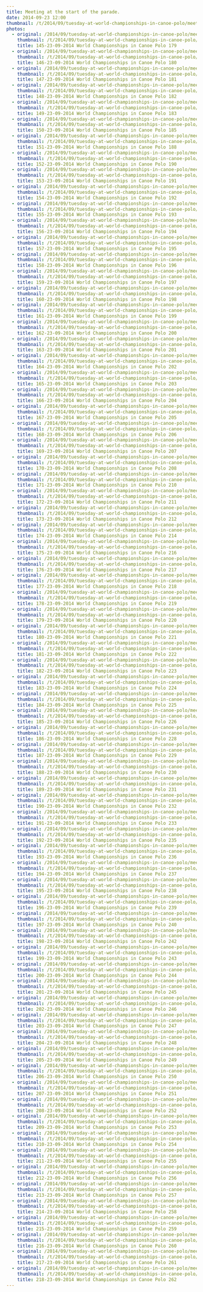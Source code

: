 ```yaml
---
title: Meeting at the start of the parade.
date: 2014-09-23 12:00
thumbnail: /t/2014/09/tuesday-at-world-championships-in-canoe-polo/meeting-at-the-start-of-the-parade/145-23-09-2014-world-championships-in-canoe-polo-179.jpg
photos:
  - original: /2014/09/tuesday-at-world-championships-in-canoe-polo/meeting-at-the-start-of-the-parade/145-23-09-2014-world-championships-in-canoe-polo-179.jpg
    thumbnail: /t/2014/09/tuesday-at-world-championships-in-canoe-polo/meeting-at-the-start-of-the-parade/145-23-09-2014-world-championships-in-canoe-polo-179.jpg
    title: 145-23-09-2014 World Championships in Canoe Polo 179
  - original: /2014/09/tuesday-at-world-championships-in-canoe-polo/meeting-at-the-start-of-the-parade/146-23-09-2014-world-championships-in-canoe-polo-180.jpg
    thumbnail: /t/2014/09/tuesday-at-world-championships-in-canoe-polo/meeting-at-the-start-of-the-parade/146-23-09-2014-world-championships-in-canoe-polo-180.jpg
    title: 146-23-09-2014 World Championships in Canoe Polo 180
  - original: /2014/09/tuesday-at-world-championships-in-canoe-polo/meeting-at-the-start-of-the-parade/147-23-09-2014-world-championships-in-canoe-polo-181.jpg
    thumbnail: /t/2014/09/tuesday-at-world-championships-in-canoe-polo/meeting-at-the-start-of-the-parade/147-23-09-2014-world-championships-in-canoe-polo-181.jpg
    title: 147-23-09-2014 World Championships in Canoe Polo 181
  - original: /2014/09/tuesday-at-world-championships-in-canoe-polo/meeting-at-the-start-of-the-parade/148-23-09-2014-world-championships-in-canoe-polo-182.jpg
    thumbnail: /t/2014/09/tuesday-at-world-championships-in-canoe-polo/meeting-at-the-start-of-the-parade/148-23-09-2014-world-championships-in-canoe-polo-182.jpg
    title: 148-23-09-2014 World Championships in Canoe Polo 182
  - original: /2014/09/tuesday-at-world-championships-in-canoe-polo/meeting-at-the-start-of-the-parade/149-23-09-2014-world-championships-in-canoe-polo-183.jpg
    thumbnail: /t/2014/09/tuesday-at-world-championships-in-canoe-polo/meeting-at-the-start-of-the-parade/149-23-09-2014-world-championships-in-canoe-polo-183.jpg
    title: 149-23-09-2014 World Championships in Canoe Polo 183
  - original: /2014/09/tuesday-at-world-championships-in-canoe-polo/meeting-at-the-start-of-the-parade/150-23-09-2014-world-championships-in-canoe-polo-185.jpg
    thumbnail: /t/2014/09/tuesday-at-world-championships-in-canoe-polo/meeting-at-the-start-of-the-parade/150-23-09-2014-world-championships-in-canoe-polo-185.jpg
    title: 150-23-09-2014 World Championships in Canoe Polo 185
  - original: /2014/09/tuesday-at-world-championships-in-canoe-polo/meeting-at-the-start-of-the-parade/151-23-09-2014-world-championships-in-canoe-polo-188.jpg
    thumbnail: /t/2014/09/tuesday-at-world-championships-in-canoe-polo/meeting-at-the-start-of-the-parade/151-23-09-2014-world-championships-in-canoe-polo-188.jpg
    title: 151-23-09-2014 World Championships in Canoe Polo 188
  - original: /2014/09/tuesday-at-world-championships-in-canoe-polo/meeting-at-the-start-of-the-parade/152-23-09-2014-world-championships-in-canoe-polo-190.jpg
    thumbnail: /t/2014/09/tuesday-at-world-championships-in-canoe-polo/meeting-at-the-start-of-the-parade/152-23-09-2014-world-championships-in-canoe-polo-190.jpg
    title: 152-23-09-2014 World Championships in Canoe Polo 190
  - original: /2014/09/tuesday-at-world-championships-in-canoe-polo/meeting-at-the-start-of-the-parade/153-23-09-2014-world-championships-in-canoe-polo-191.jpg
    thumbnail: /t/2014/09/tuesday-at-world-championships-in-canoe-polo/meeting-at-the-start-of-the-parade/153-23-09-2014-world-championships-in-canoe-polo-191.jpg
    title: 153-23-09-2014 World Championships in Canoe Polo 191
  - original: /2014/09/tuesday-at-world-championships-in-canoe-polo/meeting-at-the-start-of-the-parade/154-23-09-2014-world-championships-in-canoe-polo-192.jpg
    thumbnail: /t/2014/09/tuesday-at-world-championships-in-canoe-polo/meeting-at-the-start-of-the-parade/154-23-09-2014-world-championships-in-canoe-polo-192.jpg
    title: 154-23-09-2014 World Championships in Canoe Polo 192
  - original: /2014/09/tuesday-at-world-championships-in-canoe-polo/meeting-at-the-start-of-the-parade/155-23-09-2014-world-championships-in-canoe-polo-193.jpg
    thumbnail: /t/2014/09/tuesday-at-world-championships-in-canoe-polo/meeting-at-the-start-of-the-parade/155-23-09-2014-world-championships-in-canoe-polo-193.jpg
    title: 155-23-09-2014 World Championships in Canoe Polo 193
  - original: /2014/09/tuesday-at-world-championships-in-canoe-polo/meeting-at-the-start-of-the-parade/156-23-09-2014-world-championships-in-canoe-polo-194.jpg
    thumbnail: /t/2014/09/tuesday-at-world-championships-in-canoe-polo/meeting-at-the-start-of-the-parade/156-23-09-2014-world-championships-in-canoe-polo-194.jpg
    title: 156-23-09-2014 World Championships in Canoe Polo 194
  - original: /2014/09/tuesday-at-world-championships-in-canoe-polo/meeting-at-the-start-of-the-parade/157-23-09-2014-world-championships-in-canoe-polo-195.jpg
    thumbnail: /t/2014/09/tuesday-at-world-championships-in-canoe-polo/meeting-at-the-start-of-the-parade/157-23-09-2014-world-championships-in-canoe-polo-195.jpg
    title: 157-23-09-2014 World Championships in Canoe Polo 195
  - original: /2014/09/tuesday-at-world-championships-in-canoe-polo/meeting-at-the-start-of-the-parade/158-23-09-2014-world-championships-in-canoe-polo-196.jpg
    thumbnail: /t/2014/09/tuesday-at-world-championships-in-canoe-polo/meeting-at-the-start-of-the-parade/158-23-09-2014-world-championships-in-canoe-polo-196.jpg
    title: 158-23-09-2014 World Championships in Canoe Polo 196
  - original: /2014/09/tuesday-at-world-championships-in-canoe-polo/meeting-at-the-start-of-the-parade/159-23-09-2014-world-championships-in-canoe-polo-197.jpg
    thumbnail: /t/2014/09/tuesday-at-world-championships-in-canoe-polo/meeting-at-the-start-of-the-parade/159-23-09-2014-world-championships-in-canoe-polo-197.jpg
    title: 159-23-09-2014 World Championships in Canoe Polo 197
  - original: /2014/09/tuesday-at-world-championships-in-canoe-polo/meeting-at-the-start-of-the-parade/160-23-09-2014-world-championships-in-canoe-polo-198.jpg
    thumbnail: /t/2014/09/tuesday-at-world-championships-in-canoe-polo/meeting-at-the-start-of-the-parade/160-23-09-2014-world-championships-in-canoe-polo-198.jpg
    title: 160-23-09-2014 World Championships in Canoe Polo 198
  - original: /2014/09/tuesday-at-world-championships-in-canoe-polo/meeting-at-the-start-of-the-parade/161-23-09-2014-world-championships-in-canoe-polo-199.jpg
    thumbnail: /t/2014/09/tuesday-at-world-championships-in-canoe-polo/meeting-at-the-start-of-the-parade/161-23-09-2014-world-championships-in-canoe-polo-199.jpg
    title: 161-23-09-2014 World Championships in Canoe Polo 199
  - original: /2014/09/tuesday-at-world-championships-in-canoe-polo/meeting-at-the-start-of-the-parade/162-23-09-2014-world-championships-in-canoe-polo-200.jpg
    thumbnail: /t/2014/09/tuesday-at-world-championships-in-canoe-polo/meeting-at-the-start-of-the-parade/162-23-09-2014-world-championships-in-canoe-polo-200.jpg
    title: 162-23-09-2014 World Championships in Canoe Polo 200
  - original: /2014/09/tuesday-at-world-championships-in-canoe-polo/meeting-at-the-start-of-the-parade/163-23-09-2014-world-championships-in-canoe-polo-201.jpg
    thumbnail: /t/2014/09/tuesday-at-world-championships-in-canoe-polo/meeting-at-the-start-of-the-parade/163-23-09-2014-world-championships-in-canoe-polo-201.jpg
    title: 163-23-09-2014 World Championships in Canoe Polo 201
  - original: /2014/09/tuesday-at-world-championships-in-canoe-polo/meeting-at-the-start-of-the-parade/164-23-09-2014-world-championships-in-canoe-polo-202.jpg
    thumbnail: /t/2014/09/tuesday-at-world-championships-in-canoe-polo/meeting-at-the-start-of-the-parade/164-23-09-2014-world-championships-in-canoe-polo-202.jpg
    title: 164-23-09-2014 World Championships in Canoe Polo 202
  - original: /2014/09/tuesday-at-world-championships-in-canoe-polo/meeting-at-the-start-of-the-parade/165-23-09-2014-world-championships-in-canoe-polo-203.jpg
    thumbnail: /t/2014/09/tuesday-at-world-championships-in-canoe-polo/meeting-at-the-start-of-the-parade/165-23-09-2014-world-championships-in-canoe-polo-203.jpg
    title: 165-23-09-2014 World Championships in Canoe Polo 203
  - original: /2014/09/tuesday-at-world-championships-in-canoe-polo/meeting-at-the-start-of-the-parade/166-23-09-2014-world-championships-in-canoe-polo-204.jpg
    thumbnail: /t/2014/09/tuesday-at-world-championships-in-canoe-polo/meeting-at-the-start-of-the-parade/166-23-09-2014-world-championships-in-canoe-polo-204.jpg
    title: 166-23-09-2014 World Championships in Canoe Polo 204
  - original: /2014/09/tuesday-at-world-championships-in-canoe-polo/meeting-at-the-start-of-the-parade/167-23-09-2014-world-championships-in-canoe-polo-205.jpg
    thumbnail: /t/2014/09/tuesday-at-world-championships-in-canoe-polo/meeting-at-the-start-of-the-parade/167-23-09-2014-world-championships-in-canoe-polo-205.jpg
    title: 167-23-09-2014 World Championships in Canoe Polo 205
  - original: /2014/09/tuesday-at-world-championships-in-canoe-polo/meeting-at-the-start-of-the-parade/168-23-09-2014-world-championships-in-canoe-polo-206.jpg
    thumbnail: /t/2014/09/tuesday-at-world-championships-in-canoe-polo/meeting-at-the-start-of-the-parade/168-23-09-2014-world-championships-in-canoe-polo-206.jpg
    title: 168-23-09-2014 World Championships in Canoe Polo 206
  - original: /2014/09/tuesday-at-world-championships-in-canoe-polo/meeting-at-the-start-of-the-parade/169-23-09-2014-world-championships-in-canoe-polo-207.jpg
    thumbnail: /t/2014/09/tuesday-at-world-championships-in-canoe-polo/meeting-at-the-start-of-the-parade/169-23-09-2014-world-championships-in-canoe-polo-207.jpg
    title: 169-23-09-2014 World Championships in Canoe Polo 207
  - original: /2014/09/tuesday-at-world-championships-in-canoe-polo/meeting-at-the-start-of-the-parade/170-23-09-2014-world-championships-in-canoe-polo-208.jpg
    thumbnail: /t/2014/09/tuesday-at-world-championships-in-canoe-polo/meeting-at-the-start-of-the-parade/170-23-09-2014-world-championships-in-canoe-polo-208.jpg
    title: 170-23-09-2014 World Championships in Canoe Polo 208
  - original: /2014/09/tuesday-at-world-championships-in-canoe-polo/meeting-at-the-start-of-the-parade/171-23-09-2014-world-championships-in-canoe-polo-210.jpg
    thumbnail: /t/2014/09/tuesday-at-world-championships-in-canoe-polo/meeting-at-the-start-of-the-parade/171-23-09-2014-world-championships-in-canoe-polo-210.jpg
    title: 171-23-09-2014 World Championships in Canoe Polo 210
  - original: /2014/09/tuesday-at-world-championships-in-canoe-polo/meeting-at-the-start-of-the-parade/172-23-09-2014-world-championships-in-canoe-polo-211.jpg
    thumbnail: /t/2014/09/tuesday-at-world-championships-in-canoe-polo/meeting-at-the-start-of-the-parade/172-23-09-2014-world-championships-in-canoe-polo-211.jpg
    title: 172-23-09-2014 World Championships in Canoe Polo 211
  - original: /2014/09/tuesday-at-world-championships-in-canoe-polo/meeting-at-the-start-of-the-parade/173-23-09-2014-world-championships-in-canoe-polo-212.jpg
    thumbnail: /t/2014/09/tuesday-at-world-championships-in-canoe-polo/meeting-at-the-start-of-the-parade/173-23-09-2014-world-championships-in-canoe-polo-212.jpg
    title: 173-23-09-2014 World Championships in Canoe Polo 212
  - original: /2014/09/tuesday-at-world-championships-in-canoe-polo/meeting-at-the-start-of-the-parade/174-23-09-2014-world-championships-in-canoe-polo-214.jpg
    thumbnail: /t/2014/09/tuesday-at-world-championships-in-canoe-polo/meeting-at-the-start-of-the-parade/174-23-09-2014-world-championships-in-canoe-polo-214.jpg
    title: 174-23-09-2014 World Championships in Canoe Polo 214
  - original: /2014/09/tuesday-at-world-championships-in-canoe-polo/meeting-at-the-start-of-the-parade/175-23-09-2014-world-championships-in-canoe-polo-216.jpg
    thumbnail: /t/2014/09/tuesday-at-world-championships-in-canoe-polo/meeting-at-the-start-of-the-parade/175-23-09-2014-world-championships-in-canoe-polo-216.jpg
    title: 175-23-09-2014 World Championships in Canoe Polo 216
  - original: /2014/09/tuesday-at-world-championships-in-canoe-polo/meeting-at-the-start-of-the-parade/176-23-09-2014-world-championships-in-canoe-polo-217.jpg
    thumbnail: /t/2014/09/tuesday-at-world-championships-in-canoe-polo/meeting-at-the-start-of-the-parade/176-23-09-2014-world-championships-in-canoe-polo-217.jpg
    title: 176-23-09-2014 World Championships in Canoe Polo 217
  - original: /2014/09/tuesday-at-world-championships-in-canoe-polo/meeting-at-the-start-of-the-parade/177-23-09-2014-world-championships-in-canoe-polo-218.jpg
    thumbnail: /t/2014/09/tuesday-at-world-championships-in-canoe-polo/meeting-at-the-start-of-the-parade/177-23-09-2014-world-championships-in-canoe-polo-218.jpg
    title: 177-23-09-2014 World Championships in Canoe Polo 218
  - original: /2014/09/tuesday-at-world-championships-in-canoe-polo/meeting-at-the-start-of-the-parade/178-23-09-2014-world-championships-in-canoe-polo-219.jpg
    thumbnail: /t/2014/09/tuesday-at-world-championships-in-canoe-polo/meeting-at-the-start-of-the-parade/178-23-09-2014-world-championships-in-canoe-polo-219.jpg
    title: 178-23-09-2014 World Championships in Canoe Polo 219
  - original: /2014/09/tuesday-at-world-championships-in-canoe-polo/meeting-at-the-start-of-the-parade/179-23-09-2014-world-championships-in-canoe-polo-220.jpg
    thumbnail: /t/2014/09/tuesday-at-world-championships-in-canoe-polo/meeting-at-the-start-of-the-parade/179-23-09-2014-world-championships-in-canoe-polo-220.jpg
    title: 179-23-09-2014 World Championships in Canoe Polo 220
  - original: /2014/09/tuesday-at-world-championships-in-canoe-polo/meeting-at-the-start-of-the-parade/180-23-09-2014-world-championships-in-canoe-polo-221.jpg
    thumbnail: /t/2014/09/tuesday-at-world-championships-in-canoe-polo/meeting-at-the-start-of-the-parade/180-23-09-2014-world-championships-in-canoe-polo-221.jpg
    title: 180-23-09-2014 World Championships in Canoe Polo 221
  - original: /2014/09/tuesday-at-world-championships-in-canoe-polo/meeting-at-the-start-of-the-parade/181-23-09-2014-world-championships-in-canoe-polo-222.jpg
    thumbnail: /t/2014/09/tuesday-at-world-championships-in-canoe-polo/meeting-at-the-start-of-the-parade/181-23-09-2014-world-championships-in-canoe-polo-222.jpg
    title: 181-23-09-2014 World Championships in Canoe Polo 222
  - original: /2014/09/tuesday-at-world-championships-in-canoe-polo/meeting-at-the-start-of-the-parade/182-23-09-2014-world-championships-in-canoe-polo-223.jpg
    thumbnail: /t/2014/09/tuesday-at-world-championships-in-canoe-polo/meeting-at-the-start-of-the-parade/182-23-09-2014-world-championships-in-canoe-polo-223.jpg
    title: 182-23-09-2014 World Championships in Canoe Polo 223
  - original: /2014/09/tuesday-at-world-championships-in-canoe-polo/meeting-at-the-start-of-the-parade/183-23-09-2014-world-championships-in-canoe-polo-224.jpg
    thumbnail: /t/2014/09/tuesday-at-world-championships-in-canoe-polo/meeting-at-the-start-of-the-parade/183-23-09-2014-world-championships-in-canoe-polo-224.jpg
    title: 183-23-09-2014 World Championships in Canoe Polo 224
  - original: /2014/09/tuesday-at-world-championships-in-canoe-polo/meeting-at-the-start-of-the-parade/184-23-09-2014-world-championships-in-canoe-polo-225.jpg
    thumbnail: /t/2014/09/tuesday-at-world-championships-in-canoe-polo/meeting-at-the-start-of-the-parade/184-23-09-2014-world-championships-in-canoe-polo-225.jpg
    title: 184-23-09-2014 World Championships in Canoe Polo 225
  - original: /2014/09/tuesday-at-world-championships-in-canoe-polo/meeting-at-the-start-of-the-parade/185-23-09-2014-world-championships-in-canoe-polo-226.jpg
    thumbnail: /t/2014/09/tuesday-at-world-championships-in-canoe-polo/meeting-at-the-start-of-the-parade/185-23-09-2014-world-championships-in-canoe-polo-226.jpg
    title: 185-23-09-2014 World Championships in Canoe Polo 226
  - original: /2014/09/tuesday-at-world-championships-in-canoe-polo/meeting-at-the-start-of-the-parade/186-23-09-2014-world-championships-in-canoe-polo-228.jpg
    thumbnail: /t/2014/09/tuesday-at-world-championships-in-canoe-polo/meeting-at-the-start-of-the-parade/186-23-09-2014-world-championships-in-canoe-polo-228.jpg
    title: 186-23-09-2014 World Championships in Canoe Polo 228
  - original: /2014/09/tuesday-at-world-championships-in-canoe-polo/meeting-at-the-start-of-the-parade/187-23-09-2014-world-championships-in-canoe-polo-229.jpg
    thumbnail: /t/2014/09/tuesday-at-world-championships-in-canoe-polo/meeting-at-the-start-of-the-parade/187-23-09-2014-world-championships-in-canoe-polo-229.jpg
    title: 187-23-09-2014 World Championships in Canoe Polo 229
  - original: /2014/09/tuesday-at-world-championships-in-canoe-polo/meeting-at-the-start-of-the-parade/188-23-09-2014-world-championships-in-canoe-polo-230.jpg
    thumbnail: /t/2014/09/tuesday-at-world-championships-in-canoe-polo/meeting-at-the-start-of-the-parade/188-23-09-2014-world-championships-in-canoe-polo-230.jpg
    title: 188-23-09-2014 World Championships in Canoe Polo 230
  - original: /2014/09/tuesday-at-world-championships-in-canoe-polo/meeting-at-the-start-of-the-parade/189-23-09-2014-world-championships-in-canoe-polo-231.jpg
    thumbnail: /t/2014/09/tuesday-at-world-championships-in-canoe-polo/meeting-at-the-start-of-the-parade/189-23-09-2014-world-championships-in-canoe-polo-231.jpg
    title: 189-23-09-2014 World Championships in Canoe Polo 231
  - original: /2014/09/tuesday-at-world-championships-in-canoe-polo/meeting-at-the-start-of-the-parade/190-23-09-2014-world-championships-in-canoe-polo-232.jpg
    thumbnail: /t/2014/09/tuesday-at-world-championships-in-canoe-polo/meeting-at-the-start-of-the-parade/190-23-09-2014-world-championships-in-canoe-polo-232.jpg
    title: 190-23-09-2014 World Championships in Canoe Polo 232
  - original: /2014/09/tuesday-at-world-championships-in-canoe-polo/meeting-at-the-start-of-the-parade/191-23-09-2014-world-championships-in-canoe-polo-233.jpg
    thumbnail: /t/2014/09/tuesday-at-world-championships-in-canoe-polo/meeting-at-the-start-of-the-parade/191-23-09-2014-world-championships-in-canoe-polo-233.jpg
    title: 191-23-09-2014 World Championships in Canoe Polo 233
  - original: /2014/09/tuesday-at-world-championships-in-canoe-polo/meeting-at-the-start-of-the-parade/192-23-09-2014-world-championships-in-canoe-polo-235.jpg
    thumbnail: /t/2014/09/tuesday-at-world-championships-in-canoe-polo/meeting-at-the-start-of-the-parade/192-23-09-2014-world-championships-in-canoe-polo-235.jpg
    title: 192-23-09-2014 World Championships in Canoe Polo 235
  - original: /2014/09/tuesday-at-world-championships-in-canoe-polo/meeting-at-the-start-of-the-parade/193-23-09-2014-world-championships-in-canoe-polo-236.jpg
    thumbnail: /t/2014/09/tuesday-at-world-championships-in-canoe-polo/meeting-at-the-start-of-the-parade/193-23-09-2014-world-championships-in-canoe-polo-236.jpg
    title: 193-23-09-2014 World Championships in Canoe Polo 236
  - original: /2014/09/tuesday-at-world-championships-in-canoe-polo/meeting-at-the-start-of-the-parade/194-23-09-2014-world-championships-in-canoe-polo-237.jpg
    thumbnail: /t/2014/09/tuesday-at-world-championships-in-canoe-polo/meeting-at-the-start-of-the-parade/194-23-09-2014-world-championships-in-canoe-polo-237.jpg
    title: 194-23-09-2014 World Championships in Canoe Polo 237
  - original: /2014/09/tuesday-at-world-championships-in-canoe-polo/meeting-at-the-start-of-the-parade/195-23-09-2014-world-championships-in-canoe-polo-238.jpg
    thumbnail: /t/2014/09/tuesday-at-world-championships-in-canoe-polo/meeting-at-the-start-of-the-parade/195-23-09-2014-world-championships-in-canoe-polo-238.jpg
    title: 195-23-09-2014 World Championships in Canoe Polo 238
  - original: /2014/09/tuesday-at-world-championships-in-canoe-polo/meeting-at-the-start-of-the-parade/196-23-09-2014-world-championships-in-canoe-polo-239.jpg
    thumbnail: /t/2014/09/tuesday-at-world-championships-in-canoe-polo/meeting-at-the-start-of-the-parade/196-23-09-2014-world-championships-in-canoe-polo-239.jpg
    title: 196-23-09-2014 World Championships in Canoe Polo 239
  - original: /2014/09/tuesday-at-world-championships-in-canoe-polo/meeting-at-the-start-of-the-parade/197-23-09-2014-world-championships-in-canoe-polo-240.jpg
    thumbnail: /t/2014/09/tuesday-at-world-championships-in-canoe-polo/meeting-at-the-start-of-the-parade/197-23-09-2014-world-championships-in-canoe-polo-240.jpg
    title: 197-23-09-2014 World Championships in Canoe Polo 240
  - original: /2014/09/tuesday-at-world-championships-in-canoe-polo/meeting-at-the-start-of-the-parade/198-23-09-2014-world-championships-in-canoe-polo-242.jpg
    thumbnail: /t/2014/09/tuesday-at-world-championships-in-canoe-polo/meeting-at-the-start-of-the-parade/198-23-09-2014-world-championships-in-canoe-polo-242.jpg
    title: 198-23-09-2014 World Championships in Canoe Polo 242
  - original: /2014/09/tuesday-at-world-championships-in-canoe-polo/meeting-at-the-start-of-the-parade/199-23-09-2014-world-championships-in-canoe-polo-243.jpg
    thumbnail: /t/2014/09/tuesday-at-world-championships-in-canoe-polo/meeting-at-the-start-of-the-parade/199-23-09-2014-world-championships-in-canoe-polo-243.jpg
    title: 199-23-09-2014 World Championships in Canoe Polo 243
  - original: /2014/09/tuesday-at-world-championships-in-canoe-polo/meeting-at-the-start-of-the-parade/200-23-09-2014-world-championships-in-canoe-polo-244.jpg
    thumbnail: /t/2014/09/tuesday-at-world-championships-in-canoe-polo/meeting-at-the-start-of-the-parade/200-23-09-2014-world-championships-in-canoe-polo-244.jpg
    title: 200-23-09-2014 World Championships in Canoe Polo 244
  - original: /2014/09/tuesday-at-world-championships-in-canoe-polo/meeting-at-the-start-of-the-parade/201-23-09-2014-world-championships-in-canoe-polo-245.jpg
    thumbnail: /t/2014/09/tuesday-at-world-championships-in-canoe-polo/meeting-at-the-start-of-the-parade/201-23-09-2014-world-championships-in-canoe-polo-245.jpg
    title: 201-23-09-2014 World Championships in Canoe Polo 245
  - original: /2014/09/tuesday-at-world-championships-in-canoe-polo/meeting-at-the-start-of-the-parade/202-23-09-2014-world-championships-in-canoe-polo-246.jpg
    thumbnail: /t/2014/09/tuesday-at-world-championships-in-canoe-polo/meeting-at-the-start-of-the-parade/202-23-09-2014-world-championships-in-canoe-polo-246.jpg
    title: 202-23-09-2014 World Championships in Canoe Polo 246
  - original: /2014/09/tuesday-at-world-championships-in-canoe-polo/meeting-at-the-start-of-the-parade/203-23-09-2014-world-championships-in-canoe-polo-247.jpg
    thumbnail: /t/2014/09/tuesday-at-world-championships-in-canoe-polo/meeting-at-the-start-of-the-parade/203-23-09-2014-world-championships-in-canoe-polo-247.jpg
    title: 203-23-09-2014 World Championships in Canoe Polo 247
  - original: /2014/09/tuesday-at-world-championships-in-canoe-polo/meeting-at-the-start-of-the-parade/204-23-09-2014-world-championships-in-canoe-polo-248.jpg
    thumbnail: /t/2014/09/tuesday-at-world-championships-in-canoe-polo/meeting-at-the-start-of-the-parade/204-23-09-2014-world-championships-in-canoe-polo-248.jpg
    title: 204-23-09-2014 World Championships in Canoe Polo 248
  - original: /2014/09/tuesday-at-world-championships-in-canoe-polo/meeting-at-the-start-of-the-parade/205-23-09-2014-world-championships-in-canoe-polo-249.jpg
    thumbnail: /t/2014/09/tuesday-at-world-championships-in-canoe-polo/meeting-at-the-start-of-the-parade/205-23-09-2014-world-championships-in-canoe-polo-249.jpg
    title: 205-23-09-2014 World Championships in Canoe Polo 249
  - original: /2014/09/tuesday-at-world-championships-in-canoe-polo/meeting-at-the-start-of-the-parade/206-23-09-2014-world-championships-in-canoe-polo-250.jpg
    thumbnail: /t/2014/09/tuesday-at-world-championships-in-canoe-polo/meeting-at-the-start-of-the-parade/206-23-09-2014-world-championships-in-canoe-polo-250.jpg
    title: 206-23-09-2014 World Championships in Canoe Polo 250
  - original: /2014/09/tuesday-at-world-championships-in-canoe-polo/meeting-at-the-start-of-the-parade/207-23-09-2014-world-championships-in-canoe-polo-251.jpg
    thumbnail: /t/2014/09/tuesday-at-world-championships-in-canoe-polo/meeting-at-the-start-of-the-parade/207-23-09-2014-world-championships-in-canoe-polo-251.jpg
    title: 207-23-09-2014 World Championships in Canoe Polo 251
  - original: /2014/09/tuesday-at-world-championships-in-canoe-polo/meeting-at-the-start-of-the-parade/208-23-09-2014-world-championships-in-canoe-polo-252.jpg
    thumbnail: /t/2014/09/tuesday-at-world-championships-in-canoe-polo/meeting-at-the-start-of-the-parade/208-23-09-2014-world-championships-in-canoe-polo-252.jpg
    title: 208-23-09-2014 World Championships in Canoe Polo 252
  - original: /2014/09/tuesday-at-world-championships-in-canoe-polo/meeting-at-the-start-of-the-parade/209-23-09-2014-world-championships-in-canoe-polo-253.jpg
    thumbnail: /t/2014/09/tuesday-at-world-championships-in-canoe-polo/meeting-at-the-start-of-the-parade/209-23-09-2014-world-championships-in-canoe-polo-253.jpg
    title: 209-23-09-2014 World Championships in Canoe Polo 253
  - original: /2014/09/tuesday-at-world-championships-in-canoe-polo/meeting-at-the-start-of-the-parade/210-23-09-2014-world-championships-in-canoe-polo-254.jpg
    thumbnail: /t/2014/09/tuesday-at-world-championships-in-canoe-polo/meeting-at-the-start-of-the-parade/210-23-09-2014-world-championships-in-canoe-polo-254.jpg
    title: 210-23-09-2014 World Championships in Canoe Polo 254
  - original: /2014/09/tuesday-at-world-championships-in-canoe-polo/meeting-at-the-start-of-the-parade/211-23-09-2014-world-championships-in-canoe-polo-255.jpg
    thumbnail: /t/2014/09/tuesday-at-world-championships-in-canoe-polo/meeting-at-the-start-of-the-parade/211-23-09-2014-world-championships-in-canoe-polo-255.jpg
    title: 211-23-09-2014 World Championships in Canoe Polo 255
  - original: /2014/09/tuesday-at-world-championships-in-canoe-polo/meeting-at-the-start-of-the-parade/212-23-09-2014-world-championships-in-canoe-polo-256.jpg
    thumbnail: /t/2014/09/tuesday-at-world-championships-in-canoe-polo/meeting-at-the-start-of-the-parade/212-23-09-2014-world-championships-in-canoe-polo-256.jpg
    title: 212-23-09-2014 World Championships in Canoe Polo 256
  - original: /2014/09/tuesday-at-world-championships-in-canoe-polo/meeting-at-the-start-of-the-parade/213-23-09-2014-world-championships-in-canoe-polo-257.jpg
    thumbnail: /t/2014/09/tuesday-at-world-championships-in-canoe-polo/meeting-at-the-start-of-the-parade/213-23-09-2014-world-championships-in-canoe-polo-257.jpg
    title: 213-23-09-2014 World Championships in Canoe Polo 257
  - original: /2014/09/tuesday-at-world-championships-in-canoe-polo/meeting-at-the-start-of-the-parade/214-23-09-2014-world-championships-in-canoe-polo-258.jpg
    thumbnail: /t/2014/09/tuesday-at-world-championships-in-canoe-polo/meeting-at-the-start-of-the-parade/214-23-09-2014-world-championships-in-canoe-polo-258.jpg
    title: 214-23-09-2014 World Championships in Canoe Polo 258
  - original: /2014/09/tuesday-at-world-championships-in-canoe-polo/meeting-at-the-start-of-the-parade/215-23-09-2014-world-championships-in-canoe-polo-259.jpg
    thumbnail: /t/2014/09/tuesday-at-world-championships-in-canoe-polo/meeting-at-the-start-of-the-parade/215-23-09-2014-world-championships-in-canoe-polo-259.jpg
    title: 215-23-09-2014 World Championships in Canoe Polo 259
  - original: /2014/09/tuesday-at-world-championships-in-canoe-polo/meeting-at-the-start-of-the-parade/216-23-09-2014-world-championships-in-canoe-polo-260.jpg
    thumbnail: /t/2014/09/tuesday-at-world-championships-in-canoe-polo/meeting-at-the-start-of-the-parade/216-23-09-2014-world-championships-in-canoe-polo-260.jpg
    title: 216-23-09-2014 World Championships in Canoe Polo 260
  - original: /2014/09/tuesday-at-world-championships-in-canoe-polo/meeting-at-the-start-of-the-parade/217-23-09-2014-world-championships-in-canoe-polo-261.jpg
    thumbnail: /t/2014/09/tuesday-at-world-championships-in-canoe-polo/meeting-at-the-start-of-the-parade/217-23-09-2014-world-championships-in-canoe-polo-261.jpg
    title: 217-23-09-2014 World Championships in Canoe Polo 261
  - original: /2014/09/tuesday-at-world-championships-in-canoe-polo/meeting-at-the-start-of-the-parade/218-23-09-2014-world-championships-in-canoe-polo-262.jpg
    thumbnail: /t/2014/09/tuesday-at-world-championships-in-canoe-polo/meeting-at-the-start-of-the-parade/218-23-09-2014-world-championships-in-canoe-polo-262.jpg
    title: 218-23-09-2014 World Championships in Canoe Polo 262
---
```

